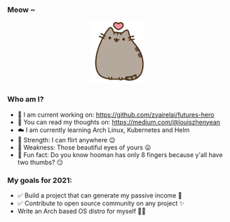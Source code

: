 ### Meow ~

<p align="center">
  <img src="kitten.png">
</p>

### Who am I?
- 🤖 I am current working on: https://github.com/zyairelai/futures-hero
- 🦄 You can read my thoughts on: https://medium.com/@louiszhenyean 
- ☁️ I am currently learning Arch Linux, Kubernetes and Helm 
- 💪 Strength: I can flirt anywhere 😉
- 🥺 Weakness: Those beautiful eyes of yours 😛
- 🤔 Fun fact: Do you know hooman has only 8 fingers because y'all have two thumbs? 😏

### My goals for 2021:
- ✅ Build a project that can generate my passive income 🚀
- ✅ Contribute to open source community on any project ✨
- Write an Arch based OS distro for myself 👨‍💻
